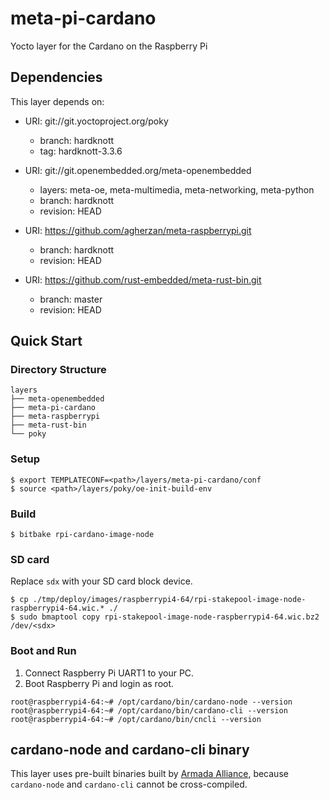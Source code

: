# meta-pi-cardano

Yocto layer for the Cardano on the Raspberry Pi

## Dependencies

This layer depends on:

* URI: git://git.yoctoproject.org/poky
  * branch: hardknott
  * tag: hardknott-3.3.6

* URI: git://git.openembedded.org/meta-openembedded
  * layers: meta-oe, meta-multimedia, meta-networking, meta-python
  * branch: hardknott
  * revision: HEAD

* URI: https://github.com/agherzan/meta-raspberrypi.git
  * branch: hardknott
  * revision: HEAD

* URI: https://github.com/rust-embedded/meta-rust-bin.git
  * branch: master
  * revision: HEAD

## Quick Start

### Directory Structure

```
layers
├── meta-openembedded
├── meta-pi-cardano
├── meta-raspberrypi
├── meta-rust-bin
└── poky
```

### Setup

```console
$ export TEMPLATECONF=<path>/layers/meta-pi-cardano/conf
$ source <path>/layers/poky/oe-init-build-env
```

### Build

```console
$ bitbake rpi-cardano-image-node
```

### SD card

Replace `sdx` with your SD card block device. 

```console
$ cp ./tmp/deploy/images/raspberrypi4-64/rpi-stakepool-image-node-raspberrypi4-64.wic.* ./
$ sudo bmaptool copy rpi-stakepool-image-node-raspberrypi4-64.wic.bz2 /dev/<sdx>
```

### Boot and Run

1. Connect Raspberry Pi UART1 to your PC.
2. Boot Raspberry Pi and login as root.

```console
root@raspberrypi4-64:~# /opt/cardano/bin/cardano-node --version
root@raspberrypi4-64:~# /opt/cardano/bin/cardano-cli --version
root@raspberrypi4-64:~# /opt/cardano/bin/cncli --version
```

## cardano-node and cardano-cli binary

This layer uses pre-built binaries built by [Armada Alliance][Armada], because `cardano-node` and `cardano-cli` cannot be cross-compiled. 

[Armada]:https://github.com/armada-alliance
